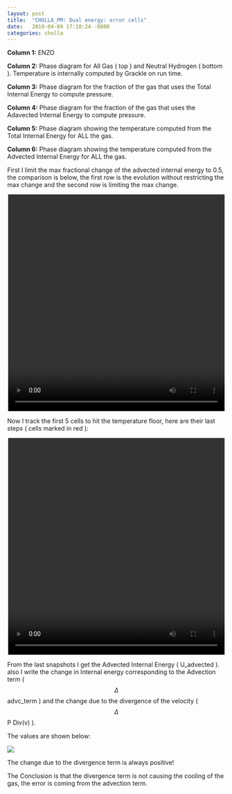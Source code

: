 ```yaml
---
layout: post
title:  "CHOLLA_PM: Dual energy: error cells"
date:   2019-04-09 17:10:24 -0800
categories: cholla
---
```



**Column 1:**  ENZO

**Column 2:**  Phase diagram for All Gas ( top ) and Neutral Hydrogen ( bottom ). Temperature is internally computed by Grackle on run time.

**Column 3:**  Phase diagram for the fraction of the gas that uses the Total Internal Energy to compute pressure.

**Column 4:**  Phase diagram for the fraction of the gas that uses the Adavected Internal Energy to compute pressure.


**Column 5:**  Phase diagram showing the temperature computed from the Total Internal Energy for ALL the gas.

**Column 6:**  Phase diagram showing the temperature computed from the Advected Internal Energy for ALL the gas.

First I limit the max fractional change of the advected internal energy to 0.5, the comparison is below, the first row is the evolution without restricting the max change and the second row is limiting the max change. 

<div style="text-align: center">
<video src="{{ site.url }}assets/videos/phase_diagram_limitChangeDE.mp4" width="500" height="500" controls preload> </video>
</div>

Now I track the first 5 cells to hit the temperature floor, here are their last steps ( cells marked in red ): 


<div style="text-align: center">
<video src="{{ site.url }}assets/videos/phase_diagram_error_cells.mp4" width="500" height="500" controls preload> </video>
</div>

From the  last snapshots I get the Advected Internal Energy ( U_advected ). also I write the change in Internal energy corresponding to the Advection term ( $$\Delta$$ advc_term ) and the change due to the divergence of the velocity ( $$\Delta$$ P Div(v) ).

The values are shown below:

<img src="{{ site.url }}assets/images/error_cells_0.png">

The change due to the divergence term is always positive!

The Conclusion is that the divergence term is not causing the cooling of the gas, the error is coming from the advection term. 


